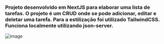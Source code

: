 <h3>Projeto desenvolvido em NextJS para elaborar uma lista de tarefas. O projeto é um CRUD onde se pode adicionar, editar e deletar uma tarefa. Para a estilização foi utilizado TailwindCSS. Funciona localmente utilizando json-server.</h3>

![image](https://github.com/luanzio/ListadeTarefas/assets/93232640/c0702352-c125-4363-ba24-7d94a5f7f578)
